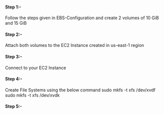#### Step 1:-

Follow the steps given in EBS-Configuration and create 2 volumes of 10 GiB and 15 GiB

#### Step 2:-

Attach both volumes to the EC2 Instance created in us-east-1 region

#### Step 3:-

Connect to your EC2 Instance

#### Step 4:-

Create File Systems using the below command
      sudo mkfs -t xfs /dev/xvdf
      sudo mkfs -t xfs /dev/xvdk

#### Step 5:-

